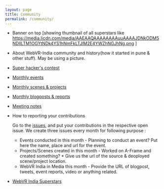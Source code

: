 ```yaml
---
layout: page
title: Community
permalink: /community/
---
```


* Banner on top [showing thumbnail of all superstars like https://media.licdn.com/media/AAEAAQAAAAAAAAuuAAAAJDNkODM5NDllLTM1OGYtNDk4YS1hNmFkLTJlM2E4YWZhNGJhNg.png ]
* About WebVR-India community and history(how it started in pune & other stuff). May be using a picture.
* [Super hacker's contest](https://github.com/webvr-india/activities/issues/17)
* [Monthly events](https://webvr-india.github.io/community/events) 
* [Monthly scenes & projects](https://webvr-india.github.io/community/scenes-projects)
* [Monthly blogposts & reports](https://webvr-india.github.io/community/blogposts-reports)
* [Meeting notes](https://github.com/webvr-india/activities/tree/master/meetings)
* How to reporting your contributions
    
    Go to the [issues](https://github.com/webvr-india/volunteer-contributions/issues), and put your contributions in the respective open issue. We create three issues every month for following purpose :
    * Events conducted in this month - Planning to conduct an event? Put here the name, place and url for the event.
    * Projects/Scenes created in this month - Worked on A-Frame and created something? * Give us the url of the source & deoployed scene/project location.
    * WebVR India in Media this month - Provide the URL of blogpost, tweets, event reports, video or anything related.
* [WebVR India Superstars](https://webvr-india.github.io/community/superstars)
